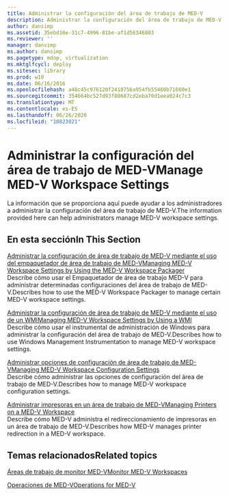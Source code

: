 ```yaml
---
title: Administrar la configuración del área de trabajo de MED-V
description: Administrar la configuración del área de trabajo de MED-V
author: dansimp
ms.assetid: 35ebd16e-31c7-4996-81be-af1d56346803
ms.reviewer: ''
manager: dansimp
ms.author: dansimp
ms.pagetype: mdop, virtualization
ms.mktglfcycl: deploy
ms.sitesec: library
ms.prod: w10
ms.date: 06/16/2016
ms.openlocfilehash: a48c45c976120f2418756a954fb55460b71660e1
ms.sourcegitcommit: 354664bc527d93f80687cd2eba70d1eea024c7c3
ms.translationtype: MT
ms.contentlocale: es-ES
ms.lasthandoff: 06/26/2020
ms.locfileid: "10823021"
---
```

# <span data-ttu-id="3a80c-103">Administrar la configuración del área de trabajo de MED-V</span><span class="sxs-lookup"><span data-stu-id="3a80c-103">Manage MED-V Workspace Settings</span></span>


<span data-ttu-id="3a80c-104">La información que se proporciona aquí puede ayudar a los administradores a administrar la configuración del área de trabajo de MED-V.</span><span class="sxs-lookup"><span data-stu-id="3a80c-104">The information provided here can help administrators manage MED-V workspace settings.</span></span>

## <span data-ttu-id="3a80c-105">En esta sección</span><span class="sxs-lookup"><span data-stu-id="3a80c-105">In This Section</span></span>


<a href="" id="managing-med-v-workspace-settings-by-using-the-med-v-workspace-packager"></a>[<span data-ttu-id="3a80c-106">Administrar la configuración de área de trabajo de MED-V mediante el uso del empaquetador de área de trabajo de MED-V</span><span class="sxs-lookup"><span data-stu-id="3a80c-106">Managing MED-V Workspace Settings by Using the MED-V Workspace Packager</span></span>](managing-med-v-workspace-settings-by-using-the-med-v-workspace-packager.md)  
<span data-ttu-id="3a80c-107">Describe cómo usar el Empaquetador de área de trabajo MED-V para administrar determinadas configuraciones del área de trabajo de MED-V.</span><span class="sxs-lookup"><span data-stu-id="3a80c-107">Describes how to use the MED-V Workspace Packager to manage certain MED-V workspace settings.</span></span>

<a href="" id="managing-med-v-workspace-settings-by-using-a-wmi"></a>[<span data-ttu-id="3a80c-108">Administrar la configuración de área de trabajo de MED-V mediante el uso de un WMI</span><span class="sxs-lookup"><span data-stu-id="3a80c-108">Managing MED-V Workspace Settings by Using a WMI</span></span>](managing-med-v-workspace-settings-by-using-a-wmi.md)  
<span data-ttu-id="3a80c-109">Describe cómo usar el instrumental de administración de Windows para administrar la configuración del área de trabajo de MED-V.</span><span class="sxs-lookup"><span data-stu-id="3a80c-109">Describes how to use Windows Management Instrumentation to manage MED-V workspace settings.</span></span>

<a href="" id="managing-med-v-workspace-configuration-settings"></a>[<span data-ttu-id="3a80c-110">Administrar opciones de configuración de área de trabajo de MED-V</span><span class="sxs-lookup"><span data-stu-id="3a80c-110">Managing MED-V Workspace Configuration Settings</span></span>](managing-med-v-workspace-configuration-settings.md)  
<span data-ttu-id="3a80c-111">Describe cómo administrar las opciones de configuración del área de trabajo de MED-V.</span><span class="sxs-lookup"><span data-stu-id="3a80c-111">Describes how to manage MED-V workspace configuration settings.</span></span>

<a href="" id="managing-printers-on-a-med-v-workspace"></a>[<span data-ttu-id="3a80c-112">Administrar impresoras en un área de trabajo de MED-V</span><span class="sxs-lookup"><span data-stu-id="3a80c-112">Managing Printers on a MED-V Workspace</span></span>](managing-printers-on-a-med-v-workspace.md)  
<span data-ttu-id="3a80c-113">Describe cómo MED-V administra el redireccionamiento de impresoras en un área de trabajo de MED-V.</span><span class="sxs-lookup"><span data-stu-id="3a80c-113">Describes how MED-V manages printer redirection in a MED-V workspace.</span></span>

## <span data-ttu-id="3a80c-114">Temas relacionados</span><span class="sxs-lookup"><span data-stu-id="3a80c-114">Related topics</span></span>


[<span data-ttu-id="3a80c-115">Áreas de trabajo de monitor MED-V</span><span class="sxs-lookup"><span data-stu-id="3a80c-115">Monitor MED-V Workspaces</span></span>](monitor-med-v-workspaces.md)

[<span data-ttu-id="3a80c-116">Operaciones de MED-V</span><span class="sxs-lookup"><span data-stu-id="3a80c-116">Operations for MED-V</span></span>](operations-for-med-v.md)

 

 





